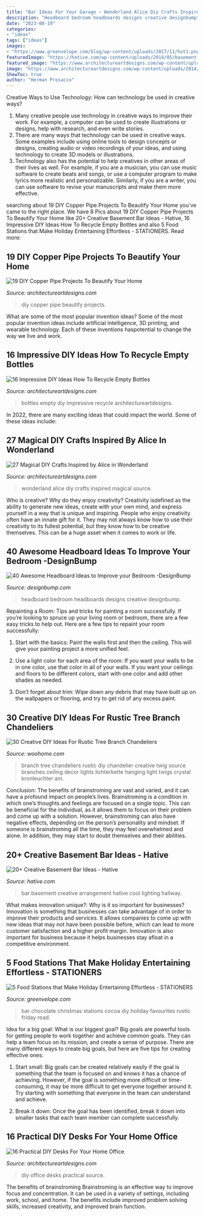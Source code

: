 ```yaml
---
title: "Bar Ideas For Your Garage ~ Wonderland Alice Diy Crafts Inspired Magical Source"
description: "Headboard bedroom headboards designs creative designbump"
date: "2023-08-19"
categories:
- "ideas"
tags: ["ideas"]
images:
- "https://www.greenvelope.com/blog/wp-content/uploads/2017/11/hot1.png"
featuredImage: "https://hative.com/wp-content/uploads/2014/05/basement-bar-ideas/13-wall-arrangement.jpg"
featured_image: "https://www.architectureartdesigns.com/wp-content/uploads/2014/01/1754-630x945.jpg"
image: "https://www.architectureartdesigns.com/wp-content/uploads/2014/01/1754-630x945.jpg"
ShowToc: true
author: "Herman Prosacco"
---
```



Creative Ways to Use Technology: How can technology be used in creative ways?
1. Many creative people use technology in creative ways to improve their work. For example, a computer can be used to create illustrations or designs, help with research, and even write stories.
2. There are many ways that technology can be used in creative ways. Some examples include using online tools to design concepts or designs, creating audio or video recordings of your ideas, and using technology to create 3D models or illustrations.
3. Technology also has the potential to help creatives in other areas of their lives as well. For example, if you are a musician, you can use music software to create beats and songs, or use a computer program to make lyrics more realistic and personalizable. Similarly, if you are a writer, you can use software to revise your manuscripts and make them more effective. 
	

		
searching about 19 DIY Copper Pipe Projects To Beautify Your Home you've came to the right place. We have 8 Pics about 19 DIY Copper Pipe Projects To Beautify Your Home like 20+ Creative Basement Bar Ideas - Hative, 16 Impressive DIY Ideas How To Recycle Empty Bottles and also 5 Food Stations that Make Holiday Entertaining Effortless - STATIONERS. Read more:
		
    
## 19 DIY Copper Pipe Projects To Beautify Your Home

<img loading=lazy src="https://www.architectureartdesigns.com/wp-content/uploads/2015/09/120-630x945.jpg" onerror="this.onerror=null;this.src='https://tse2.mm.bing.net/th?id=OIP.ZhvwyApW1ltN2GVF9ckHRwHaLH&amp;pid=15.1';" alt="19 DIY Copper Pipe Projects To Beautify Your Home">

_Source: architectureartdesigns.com_

>diy copper pipe beautify projects. 

	

What are some of the most popular invention ideas?
Some of the most popular invention ideas include artificial intelligence, 3D printing, and wearable technology. Each of these inventions haspotential to change the way we live and work.

    
## 16 Impressive DIY Ideas How To Recycle Empty Bottles

<img loading=lazy src="https://www.architectureartdesigns.com/wp-content/uploads/2013/03/decoration-bottles-diy-ArchitectureArtDesigns-9.jpg" onerror="this.onerror=null;this.src='https://tse4.mm.bing.net/th?id=OIP.MibulOgv3tLIQwgglS_BAwHaNK&amp;pid=15.1';" alt="16 Impressive DIY Ideas How To Recycle Empty Bottles">

_Source: architectureartdesigns.com_

>bottles empty diy impressive recycle architectureartdesigns. 

	

In 2022, there are many exciting ideas that could impact the world. Some of these ideas include: 

    
## 27 Magical DIY Crafts Inspired By Alice In Wonderland

<img loading=lazy src="https://www.architectureartdesigns.com/wp-content/uploads/2014/01/1754-630x945.jpg" onerror="this.onerror=null;this.src='https://tse2.mm.bing.net/th?id=OIP.MB-0zYQvfN808fVfO4JXWAHaLH&amp;pid=15.1';" alt="27 Magical DIY Crafts Inspired by Alice in Wonderland">

_Source: architectureartdesigns.com_

>wonderland alice diy crafts inspired magical source. 

	

Who is creative? Why do they enjoy creativity?
Creativity isdefined as the ability to generate new ideas, create with your own mind, and express yourself in a way that is unique and inspiring. People who enjoy creativity often have an innate gift for it. They may not always know how to use their creativity to its fullest potential, but they know how to be creative themselves. This can be a huge asset when it comes to work or life.

    
## 40 Awesome Headboard Ideas To Improve Your Bedroom -DesignBump

<img loading=lazy src="https://cdn.designbump.com/wp-content/uploads/2014/08/creative-headboards-12.jpg" onerror="this.onerror=null;this.src='https://tse1.mm.bing.net/th?id=OIP.Mbf4YnKY-xEH0mXKay4UwAHaKh&amp;pid=15.1';" alt="40 Awesome Headboard Ideas to Improve your Bedroom -DesignBump">

_Source: designbump.com_

>headboard bedroom headboards designs creative designbump. 

	

Repainting a Room: Tips and tricks for painting a room successfully.
If you’re looking to spruce up your living room or bedroom, there are a few easy tricks to help out. Here are a few tips to repaint your room successfully:
1) Start with the basics: Paint the walls first and then the ceiling. This will give your painting project a more unified feel.

2) Use a light color for each area of the room: If you want your walls to be in one color, use that color in all of your walls. If you want your ceilings and floors to be different colors, start with one color and add other shades as needed.

3) Don’t forget about trim: Wipe down any debris that may have built up on the wallpapers or flooring, and try to get rid of any excess paint.

    
## 30 Creative DIY Ideas For Rustic Tree Branch Chandeliers

<img loading=lazy src="http://www.woohome.com/wp-content/uploads/2013/09/Rustic-Tree-Branch-Chandeliers-10.jpg" onerror="this.onerror=null;this.src='https://tse2.mm.bing.net/th?id=OIP.rh9_gJXNjCzsbMfYZW1LtQHaLI&amp;pid=15.1';" alt="30 Creative DIY Ideas For Rustic Tree Branch Chandeliers">

_Source: woohome.com_

>branch tree chandeliers rustic diy chandelier creative twig source branches ceiling decor lights lichterkette hanging light twigs crystal kronleuchter am. 

	

Conclusion: The benefits of brainstroming are vast and varied, and it can have a profound impact on people’s lives.
Brainstroming is a condition in which one’s thoughts and feelings are focused on a single topic. This can be beneficial for the individual, as it allows them to focus on their problem and come up with a solution. However, brainstroming can also have negative effects, depending on the person’s personality and mindset. If someone is brainstroming all the time, they may feel overwhelmed and alone. In addition, they may start to doubt themselves and their abilities.

    
## 20+ Creative Basement Bar Ideas - Hative

<img loading=lazy src="https://hative.com/wp-content/uploads/2014/05/basement-bar-ideas/13-wall-arrangement.jpg" onerror="this.onerror=null;this.src='https://tse1.mm.bing.net/th?id=OIP.cFNCNa6iVc-TO7xSlDm1QQHaJ3&amp;pid=15.1';" alt="20+ Creative Basement Bar Ideas - Hative">

_Source: hative.com_

>bar basement creative arrangement hative cool lighting hallway. 

	

What makes innovation unique?: Why is it so important for businesses?
Innovation is something that businesses can take advantage of in order to improve their products and services. It allows companies to come up with new ideas that may not have been possible before, which can lead to more customer satisfaction and a higher profit margin. Innovation is also important for business because it helps businesses stay afloat in a competitive environment.

    
## 5 Food Stations That Make Holiday Entertaining Effortless - STATIONERS

<img loading=lazy src="https://www.greenvelope.com/blog/wp-content/uploads/2017/11/hot1.png" onerror="this.onerror=null;this.src='https://tse4.mm.bing.net/th?id=OIP.sfXBr7xLy4HRbpbsEM7DngHaLH&amp;pid=15.1';" alt="5 Food Stations that Make Holiday Entertaining Effortless - STATIONERS">

_Source: greenvelope.com_

>bar chocolate christmas stations cocoa diy holiday favourites rustic friday read. 

	

Idea for a big goal: What is our biggest goal?
Big goals are powerful tools for getting people to work together and achieve common goals. They can help a team focus on its mission, and create a sense of purpose. 
There are many different ways to create big goals, but here are five tips for creating effective ones: 

1. Start small: Big goals can be created relatively easily if the goal is something that the team is focused on and knows it has a chance of achieving. However, if the goal is something more difficult or time-consuming, it may be more difficult to get everyone together around it. Try starting with something that everyone in the team can understand and achieve. 

2. Break it down: Once the goal has been identified, break it down into smaller tasks that each team member can complete successfully.

    
## 16 Practical DIY Desks For Your Home Office

<img loading=lazy src="https://www.architectureartdesigns.com/wp-content/uploads/2015/01/1365-630x1119.jpg" onerror="this.onerror=null;this.src='https://tse3.mm.bing.net/th?id=OIP.i3vaTgQ5464ZiRFEVBly6AHaNJ&amp;pid=15.1';" alt="16 Practical DIY Desks For Your Home Office">

_Source: architectureartdesigns.com_

>diy office desks practical source. 

	

The benefits of brainstroming
Brainstroming is an effective way to improve focus and concentration. It can be used in a variety of settings, including work, school, and home. The benefits include improved problem solving skills, increased creativity, and improved brain function.

